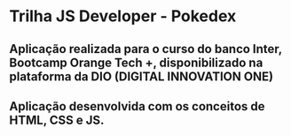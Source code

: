 # Trilha JS Developer - Pokedex
## Aplicação realizada para o  curso do banco Inter, Bootcamp Orange Tech +, disponibilizado na plataforma da DIO (DIGITAL INNOVATION ONE)
##
## Aplicação desenvolvida com os conceitos de HTML, CSS e JS.